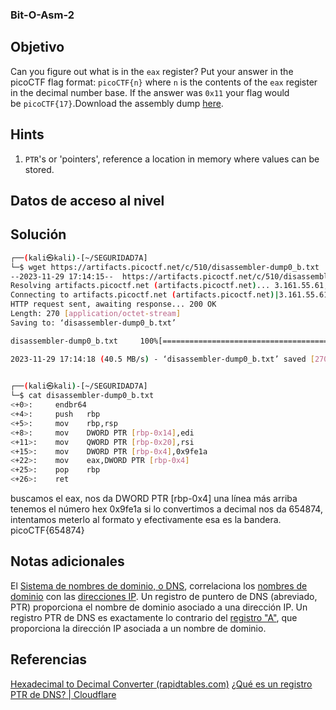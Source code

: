 ### Bit-O-Asm-2
## Objetivo
Can you figure out what is in the `eax` register? Put your answer in the picoCTF flag format: `picoCTF{n}` where `n` is the contents of the `eax` register in the decimal number base. If the answer was `0x11` your flag would be `picoCTF{17}`.Download the assembly dump [here](https://artifacts.picoctf.net/c/510/disassembler-dump0_b.txt).
## Hints
1. `PTR`'s or 'pointers', reference a location in memory where values can be stored.
## Datos de acceso al nivel
## Solución
```bash
┌──(kali㉿kali)-[~/SEGURIDAD7A]
└─$ wget https://artifacts.picoctf.net/c/510/disassembler-dump0_b.txt
--2023-11-29 17:14:15--  https://artifacts.picoctf.net/c/510/disassembler-dump0_b.txt
Resolving artifacts.picoctf.net (artifacts.picoctf.net)... 3.161.55.61, 3.161.55.64, 3.161.55.100, ...
Connecting to artifacts.picoctf.net (artifacts.picoctf.net)|3.161.55.61|:443... connected.
HTTP request sent, awaiting response... 200 OK
Length: 270 [application/octet-stream]
Saving to: ‘disassembler-dump0_b.txt’

disassembler-dump0_b.txt     100%[===========================================>]     270  --.-KB/s    in 0s      

2023-11-29 17:14:18 (40.5 MB/s) - ‘disassembler-dump0_b.txt’ saved [270/270]

                                                                                                                 
┌──(kali㉿kali)-[~/SEGURIDAD7A]
└─$ cat disassembler-dump0_b.txt
<+0>:     endbr64 
<+4>:     push   rbp
<+5>:     mov    rbp,rsp
<+8>:     mov    DWORD PTR [rbp-0x14],edi
<+11>:    mov    QWORD PTR [rbp-0x20],rsi
<+15>:    mov    DWORD PTR [rbp-0x4],0x9fe1a
<+22>:    mov    eax,DWORD PTR [rbp-0x4]
<+25>:    pop    rbp
<+26>:    ret

```
buscamos el eax, nos da DWORD PTR [rbp-0x4]
una línea más arriba tenemos el número hex 0x9fe1a si lo convertimos a decimal nos da 654874, intentamos meterlo al formato y efectivamente esa es la bandera.
picoCTF{654874}
## Notas adicionales
El [Sistema de nombres de dominio, o DNS](https://www.cloudflare.com/learning/dns/what-is-dns/), correlaciona los [nombres de dominio](https://www.cloudflare.com/learning/dns/glossary/what-is-a-domain-name/) con las [direcciones IP](https://www.cloudflare.com/learning/dns/glossary/what-is-my-ip-address/). Un registro de puntero de DNS (abreviado, PTR) proporciona el nombre de dominio asociado a una dirección IP. Un registro PTR de DNS es exactamente lo contrario del [registro "A"](https://www.cloudflare.com/learning/dns/dns-records/dns-a-record/), que proporciona la dirección IP asociada a un nombre de dominio.
## Referencias
[Hexadecimal to Decimal Converter (rapidtables.com)](https://www.rapidtables.com/convert/number/hex-to-decimal.html)
[¿Qué es un registro PTR de DNS? | Cloudflare](https://www.cloudflare.com/es-es/learning/dns/dns-records/dns-ptr-record/#:~:text=El%20Sistema%20de%20nombres%20de%20dominio%2C%20o%20DNS%2C,direcci%C3%B3n%20IP%20asociada%20a%20un%20nombre%20de%20dominio.)
